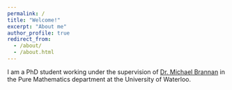 ```yaml
---
permalink: /
title: "Welcome!"
excerpt: "About me"
author_profile: true
redirect_from: 
  - /about/
  - /about.html
---
```


I am a PhD student working under the supervision of [Dr. Michael Brannan](https://www.math.uwaterloo.ca/~m2branna/) in the Pure Mathematics department at the University of Waterloo. 

